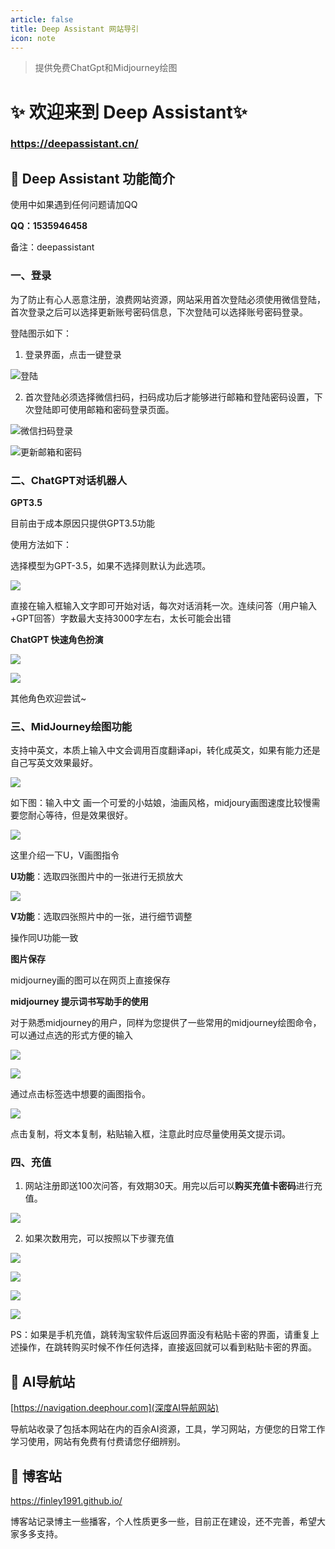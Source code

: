 ```yaml
---
article: false
title: Deep Assistant 网站导引
icon: note
---
```


> 提供免费ChatGpt和Midjourney绘图

# ✨ 欢迎来到 Deep Assistant✨

### **https://deepassistant.cn/**

## 🧱 Deep Assistant 功能简介

使用中如果遇到任何问题请加QQ

**QQ：1535946458** 

备注：deepassistant

### 一、登录

为了防止有心人恶意注册，浪费网站资源，网站采用首次登陆必须使用微信登陆，首次登录之后可以选择更新账号密码信息，下次登陆可以选择账号密码登录。

登陆图示如下：

1. 登录界面，点击一键登录

![登陆](https://media.discordapp.net/attachments/1128909742555807827/1128915662530695198/1.png?width=739&height=468)

2. 首次登陆必须选择微信扫码，扫码成功后才能够进行邮箱和登陆密码设置，下次登陆即可使用邮箱和密码登录页面。

![微信扫码登录](https://media.discordapp.net/attachments/1128909742555807827/1128915662807515216/2.png?width=617&height=468)

![更新邮箱和密码](https://media.discordapp.net/attachments/1128909742555807827/1128972810308558848/3.png?width=589&height=468)



### 二、ChatGPT对话机器人

**GPT3.5**

目前由于成本原因只提供GPT3.5功能

使用方法如下：

选择模型为GPT-3.5，如果不选择则默认为此选项。

![](https://media.discordapp.net/attachments/1128909742555807827/1128960302793359401/GPT1.png?width=960&height=201)

直接在输入框输入文字即可开始对话，每次对话消耗一次。连续问答（用户输入+GPT回答）字数最大支持3000字左右，太长可能会出错

**ChatGPT 快速角色扮演**

![](https://media.discordapp.net/attachments/1128909742555807827/1128960303326044180/GPT3.png?width=960&height=398)

![](https://media.discordapp.net/attachments/1128909742555807827/1128960303569305600/GPT4.png?width=960&height=423)

其他角色欢迎尝试~

### 三、MidJourney绘图功能

支持中英文，本质上输入中文会调用百度翻译api，转化成英文，如果有能力还是自己写英文效果最好。

![](https://media.discordapp.net/attachments/1128909742555807827/1128964696213573642/mj1.png?width=960&height=148)

如下图：输入中文 画一个可爱的小姑娘，油画风格，midjoury画图速度比较慢需要您耐心等待，但是效果很好。

![](https://media.discordapp.net/attachments/1128909742555807827/1128964696603631677/mj2.png?width=507&height=468)

这里介绍一下U，V画图指令

**U功能**：选取四张图片中的一张进行无损放大

![](https://media.discordapp.net/attachments/1128909742555807827/1128964696955965490/mj3.png?width=960&height=253)



**V功能**：选取四张照片中的一张，进行细节调整

操作同U功能一致

**图片保存**

midjourney画的图可以在网页上直接保存

**midjourney 提示词书写助手的使用**

对于熟悉midjourney的用户，同样为您提供了一些常用的midjourney绘图命令，可以通过点选的形式方便的输入

![](https://media.discordapp.net/attachments/1128909742555807827/1128967186397007883/mj7.png?width=960&height=137)

![](https://media.discordapp.net/attachments/1128909742555807827/1128967186745131108/mj8.png?width=761&height=468)

通过点击标签选中想要的画图指令。

![](https://media.discordapp.net/attachments/1128909742555807827/1128967187005198466/mj9.png?width=759&height=468)

点击复制，将文本复制，粘贴输入框，注意此时应尽量使用英文提示词。

### 四、充值

1. 网站注册即送100次问答，有效期30天。用完以后可以**购买充值卡密码**进行充值。

![](https://media.discordapp.net/attachments/1128909742555807827/1128919406035075172/1.png?width=960&height=178)

2. 如果次数用完，可以按照以下步骤充值

![](https://media.discordapp.net/attachments/1128909742555807827/1128919406278357042/2.png?width=960&height=169)

![](https://media.discordapp.net/attachments/1128909742555807827/1128919406580355193/3.png?width=528&height=468)



![](https://media.discordapp.net/attachments/1128909742555807827/1128919406852964383/4.png?width=876&height=468)

![](https://media.discordapp.net/attachments/1128909742555807827/1128919407255629854/5.png?width=412&height=468)

PS：如果是手机充值，跳转淘宝软件后返回界面没有粘贴卡密的界面，请重复上述操作，在跳转购买时候不作任何选择，直接返回就可以看到粘贴卡密的界面。



## 🍥 AI导航站

[https://navigation.deephour.com](深度AI导航网站)

导航站收录了包括本网站在内的百余AI资源，工具，学习网站，方便您的日常工作学习使用，网站有免费有付费请您仔细辨别。

## 🔣 博客站

https://finley1991.github.io/

博客站记录博主一些播客，个人性质更多一些，目前正在建设，还不完善，希望大家多多支持。

